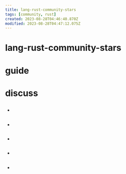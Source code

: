 ```yaml
---
title: lang-rust-community-stars
tags: [community, rust]
created: 2023-08-28T04:46:40.870Z
modified: 2023-08-28T04:47:12.075Z
---
```


# lang-rust-community-stars

# guide

# discuss
- ## 

- ## 

- ## 

- ## 

- ## 
